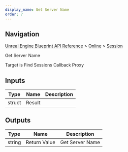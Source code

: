 ```yaml
---
display_name: Get Server Name
order: 7
---
```

## Navigation

[Unreal Engine Blueprint API Reference](https://dev.epicgames.com/documentation/en-us/unreal-engine/BlueprintAPI) > [Online](https://dev.epicgames.com/documentation/en-us/unreal-engine/BlueprintAPI/Online) > [Session](https://dev.epicgames.com/documentation/en-us/unreal-engine/BlueprintAPI/Online/Session)

Get Server Name

Target is Find Sessions Callback Proxy

## Inputs

| Type | Name | Description |
| --- | --- | --- |
| struct | Result |  |

## Outputs

| Type | Name | Description |
| --- | --- | --- |
| string | Return Value | Get Server Name |
